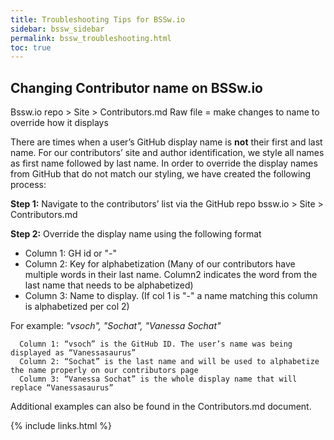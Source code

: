 ```yaml
---
title: Troubleshooting Tips for BSSw.io
sidebar: bssw_sidebar
permalink: bssw_troubleshooting.html
toc: true
---
```



##  Changing Contributor name on BSSw.io

Bssw.io repo > Site > Contributors.md Raw file = make changes to name to override how it displays

There are times when a user’s GitHub display name is **not** their first and last name. For our contributors’ site and author identification, we style all names as first name followed by last name. In order to override the display names from GitHub that do not match our styling, we have created the following process: 

**Step 1:** 
Navigate to the contributors’ list via the GitHub repo bssw.io > Site > Contributors.md

**Step 2:** 
Override the display name using the following format
* Column 1: GH id or "-"
* Column 2: Key for alphabetization (Many of our contributors have multiple words in their last name. Column2 indicates the word from the last name that needs to be alphabetized)
* Column 3: Name to display. (If col 1 is "-" a name matching this column is alphabetized per col 2)

For example: *"vsoch", "Sochat", "Vanessa Sochat"*
      
      Column 1: “vsoch” is the GitHub ID. The user’s name was being displayed as “Vanessasaurus”
      Column 2: “Sochat” is the last name and will be used to alphabetize the name properly on our contributors page
      Column 3: “Vanessa Sochat” is the whole display name that will replace “Vanessasaurus”

Additional examples can also be found in the Contributors.md document. 


{% include links.html %}
